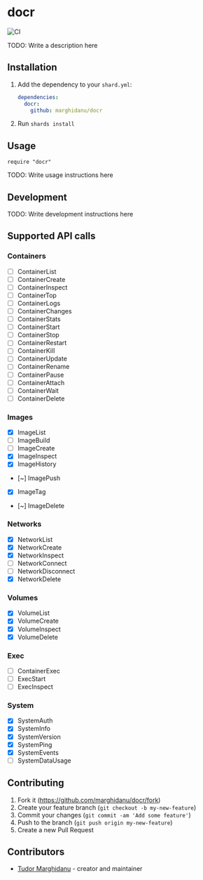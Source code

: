 # docr

![CI](https://github.com/marghidanu/docr/workflows/CI/badge.svg)

TODO: Write a description here

## Installation

1. Add the dependency to your `shard.yml`:

   ```yaml
   dependencies:
     docr:
       github: marghidanu/docr
   ```

2. Run `shards install`

## Usage

```crystal
require "docr"
```

TODO: Write usage instructions here

## Development

TODO: Write development instructions here

## Supported API calls

### Containers

* [ ] ContainerList
* [ ] ContainerCreate
* [ ] ContainerInspect
* [ ] ContainerTop
* [ ] ContainerLogs
* [ ] ContainerChanges
* [ ] ContainerStats
* [ ] ContainerStart
* [ ] ContainerStop
* [ ] ContainerRestart
* [ ] ContainerKill
* [ ] ContainerUpdate
* [ ] ContainerRename
* [ ] ContainerPause
* [ ] ContainerAttach
* [ ] ContainerWait
* [ ] ContainerDelete

### Images

* [x] ImageList
* [ ] ImageBuild
* [ ] ImageCreate
* [x] ImageInspect
* [x] ImageHistory
* [~] ImagePush
* [x] ImageTag
* [~] ImageDelete

### Networks

* [x] NetworkList
* [x] NetworkCreate
* [x] NetworkInspect
* [ ] NetworkConnect
* [ ] NetworkDisconnect
* [x] NetworkDelete

### Volumes

* [x] VolumeList
* [x] VolumeCreate
* [x] VolumeInspect
* [x] VolumeDelete

### Exec

* [ ] ContainerExec
* [ ] ExecStart
* [ ] ExecInspect

### System

* [x] SystemAuth
* [x] SystemInfo
* [x] SystemVersion
* [x] SystemPing
* [x] SystemEvents
* [ ] SystemDataUsage

## Contributing

1. Fork it (<https://github.com/marghidanu/docr/fork>)
2. Create your feature branch (`git checkout -b my-new-feature`)
3. Commit your changes (`git commit -am 'Add some feature'`)
4. Push to the branch (`git push origin my-new-feature`)
5. Create a new Pull Request

## Contributors

- [Tudor Marghidanu](https://github.com/marghidanu) - creator and maintainer
